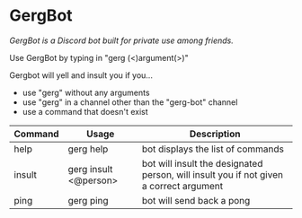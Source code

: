 # GergBot

*GergBot is a Discord bot built for private use among friends.*

Use GergBot by typing in "gerg (<)argument(>)"

Gergbot will yell and insult you if you...
- use "gerg" without any arguments
- use "gerg" in a channel other than the "gerg-bot" channel
- use a command that doesn't exist

| Command | Usage | Description |
| --- | --- | --- |
| help | gerg help | bot displays the list of commands |
| insult | gerg insult <@person> | bot will insult the designated person, will insult you if not given a correct argument |
| ping | gerg ping | bot will send back a pong |